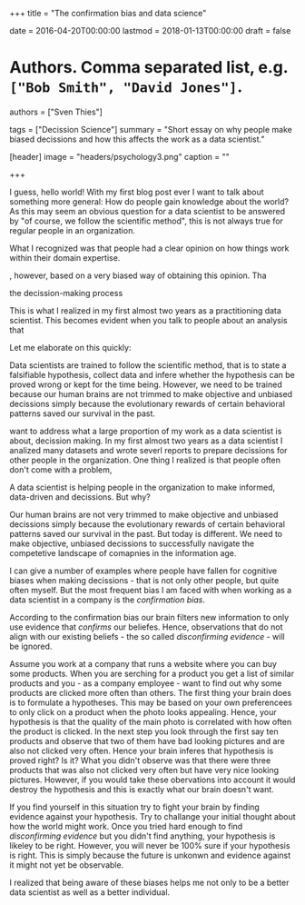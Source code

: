 +++
title = "The confirmation bias and data science"

date = 2016-04-20T00:00:00
lastmod = 2018-01-13T00:00:00
draft = false

# Authors. Comma separated list, e.g. `["Bob Smith", "David Jones"]`.
authors = ["Sven Thies"]

tags = ["Decission Science"]
summary = "Short essay on why people make biased decissions and how this affects the work as a data scientist."

[header]
image = "headers/psychology3.png"
caption = ""

+++

<!--
During my undergraduate studies in Business Administration I read a book about cognitive biases. It is more of a conglomerate of 52 biases that humans are exposed to when they make decissions. The book I read is named "Die Kunst des klaren Denkens - 52 Denkfehler, die sie besser anderen überlassen" written by Rolf Dobelli. It was fascinating to read about these patterns and see if my own decissions might have been exposed to a cognitive bias - and certainly they were. Altough I was curious about it, it appread to me that my application of this knowledge was rather limited to my own person. This led me to forget most of it over time. Recently however, I remembered the book and re-read it. 

Data scientists are trained to follow the scientific method, that is to state a falsifiable hypothesis, collect data and infere whether the hypothesis can be proved wrong or kept for the time being. 

We need to be trained because our human brains are not trimmed to make objective and unbiased decissions simply because the evolutionary rewards of certain behavioral patterns saved our survival in the past. 

A major part of my work as a data scientist is helping people in the organization to make informed, data-driven and less biased decissions - this particular filed of data science is often called decission science. 

As the title of the book of Rolf Dobelli suggests there are many cognitive biases. I plan to write a series of blogposts on biases that for me appear to be the most present ones in the daily work of a data scientist. My aim is to provide a broader understanding of why people in the organization as well as oneself make certain decission and hence help the organization more effectively - in the end we all are only a human beeing and subject to biases. 

The series starts with one of the most present cognitive biases of all, the confirmation bias. 



In my first almost two years as a data scientist I analized several datasets and wrote reports to prepare decissions for other people in the organization. One thing I realized is that people often don't come with a problem, 

The first step is that people come to me with a problem they want to solve or a Hypothesis they want to have tested. 
-->

I guess, hello world! With my first blog post ever I want to talk about something more general: How do people gain knowledge about the world? As this may seem an obvious question for a data scientist to be answered by "of course, we follow the scientific method", this is not always true for regular people in an organization. 



What I recognized was that people had a clear opinion on how things work within their domain expertise. 

, however, based on a very biased way of obtaining this opinion. Tha

the decission-making process 


This is what I realized in my first almost two years as a practitioning data scientist. This becomes evident when you talk to people about an analysis that 



Let me elaborate on this quickly: 

Data scientists are trained to follow the scientific method, that is to state a falsifiable hypothesis, collect data and infere whether the hypothesis can be proved wrong or kept for the time being. However, we need to be trained because our human brains are not trimmed to make objective and unbiased decissions simply because the evolutionary rewards of certain behavioral patterns saved our survival in the past. 



want to address what a large proportion of my work as a data scientist is about, decission making. In my first almost two years as a data scientist I analized many datasets and wrote severl reports to prepare decissions for other people in the organization. One thing I realized is that people often don't come with a problem, 



A data scientist is helping people in the organization to make informed, data-driven and decissions. But why? 

Our human brains are not very trimmed to make objective and unbiased decissions simply because the evolutionary rewards of certain behavioral patterns saved our survival in the past. But today is different. We need to make objective, unbiased decissions to successfully navigate the competetive landscape of comapnies in the information age. 






I can give a number of examples where people have fallen for cognitive biases when making decissions - that is not only other people, but quite often myself. But the most frequent bias I am faced with when working as a data scientist in a company is the *confirmation bias*. 

<!-- Short and precise motivation goes here --> 


<!-- Description of the content goes here -->  
According to the confirmation bias our brain filters new information to only use evidence that *confirms* our beliefes. Hence, observations that do not align with our existing beliefs - the so called *disconfirming evidence* - will be ignored.

<!-- (Optional) example goes here -->  
Assume you work at a company that runs a website where you can buy some products. When you are serching for a product you get a list of similar products and you - as a company employee - want to find out why some products are clicked more often than others. The first thing your brain does is to formulate a hypotheses. This may be based on your own preferencees to only click on a product when the photo looks appealing. Hence, your hypothesis is that the quality of the main photo is correlated with how often the product is clicked. In the next step you look through the first say ten products and observe that two of them have bad looking pictures and are also not clicked very often. Hence your brain inferes that hypothesis is proved right? Is it? What you didn't observe was that there were three products that was also not clicked very often but have very nice looking pictures. However, if you would take these obervations into account it would destroy the hypothesis and this is exactly what our brain doesn't want.

<!-- What the take-aways are goes here -->  
If you find yourself in this situation try to fight your brain by finding evidence against your hypothesis. Try to challange your initial thought about how the world might work. Once you tried hard enough to find *disconfirming evidence* but you didn't find anything, your hypothesis is likeley to be right. However, you will never be 100% sure if your hypothesis is right. This is simply because the future is unkonwn and evidence against it might not yet be observable. 

I realized that being aware of these biases helps me not only to be a better data scientist as well as a better individual.
